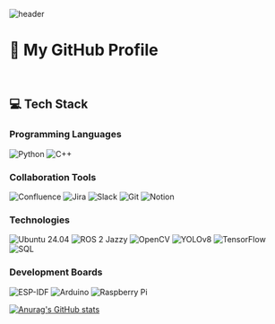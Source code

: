 ![header](https://capsule-render.vercel.app/api?type=waving&color=gradient&height=300&section=header&text=Good%20to%20see%20you%20%F0%9F%A4%97)

# 🚀 My GitHub Profile

<br>

## 💻 Tech Stack

###  Programming Languages  
![Python](https://img.shields.io/badge/Python-3.11-3776AB?logo=python&logoColor=white)
![C++](https://img.shields.io/badge/C++-11-00599C?logo=c%2B%2B&logoColor=white)

###  Collaboration Tools  
![Confluence](https://img.shields.io/badge/Confluence-0364FF?logo=confluence&logoColor=white)
![Jira](https://img.shields.io/badge/Jira-0052CC?logo=jira&logoColor=white)
![Slack](https://img.shields.io/badge/Slack-4A154B?logo=slack&logoColor=white)
![Git](https://img.shields.io/badge/Git-F05032?logo=git&logoColor=white)
![Notion](https://img.shields.io/badge/Notion-000000?logo=notion&logoColor=white)

###  Technologies  
![Ubuntu 24.04](https://img.shields.io/badge/Ubuntu-24.04-E95420?logo=ubuntu&logoColor=white)
![ROS 2 Jazzy](https://img.shields.io/badge/ROS%202-Jazzy-22314E?logo=ros&logoColor=white)
![OpenCV](https://img.shields.io/badge/OpenCV-4.5-5C3EE8?logo=opencv&logoColor=white)
![YOLOv8](https://img.shields.io/badge/YOLOv8-00C853?logo=yolo&logoColor=white)
![TensorFlow](https://img.shields.io/badge/TensorFlow-FF6F00?logo=tensorflow&logoColor=white)
![SQL](https://img.shields.io/badge/SQL-4479A1?logo=mysql&logoColor=white)

###  Development Boards  
![ESP-IDF](https://img.shields.io/badge/ESP--IDF-FF3030?logo=espressif&logoColor=white)
![Arduino](https://img.shields.io/badge/Arduino-00979D?logo=arduino&logoColor=white)
![Raspberry Pi](https://img.shields.io/badge/Raspberry%20Pi-BB122B?logo=raspberrypi&logoColor=white)


[![Anurag's GitHub stats](https://github-readme-stats.vercel.app/api?username=jaeheon7134)](https://github.com/anuraghazra/github-readme-stats)
